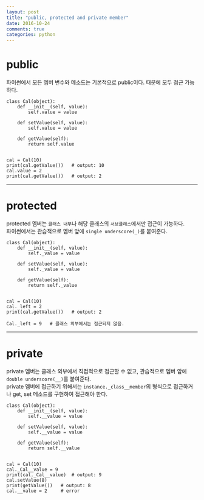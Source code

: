 ```yaml
---
layout: post
title: "public, protected and private member"
date: 2016-10-24
comments: true
categories: python
---
```


# public 

파이썬에서 모든 멤버 변수와 메소드는 기본적으로 public이다. 때문에 모두 접근 가능하다.

```{.python}
class Cal(object):
    def __init__(self, value):
        self.value = value
	
    def setValue(self, value):
    	self.value = value
    
    def getValue(self):
        return self.value


cal = Cal(10)
print(cal.getValue())	# output: 10
cal.value = 2
print(cal.getValue())	# output: 2

```

-----

# protected

protected 멤버는 `클래스 내부`나 해당 클래스의 `서브클래스`에서만 접근이 가능하다.  
파이썬에서는 관습적으로 멤버 앞에 `single underscore(_)`를 붙여준다.

```{.python}
class Cal(object):
    def __init__(self, value):
        self._value = value
	
    def setValue(self, value):
    	self._value = value
    
    def getValue(self):
        return self._value


cal = Cal(10)
cal._left = 2
print(cal.getValue())	# output: 2

Cal._left = 9	# 클래스 외부에서는 접근되지 않음.

```

-----

# private

private 멤버는 클래스 외부에서 직접적으로 접근할 수 없고, 관습적으로 멤버 앞에 `double underscore(__)`를 붙여준다.  
private 멤버에 접근하기 위해서는 `instance._class__member`의 형식으로 접근하거나 get, set 메소드를 구현하여 접근해야 한다.  


```{.python}
class Cal(object):
    def __init__(self, value):
        self.__value = value
	
    def setValue(self, value):
    	self.__value = value
    
    def getValue(self):
        return self.__value


cal = Cal(10)
cal._Cal__value = 9
print(cal._Cal__value)	# output: 9
cal.setValue(8)
print(getValue())	# output: 8
cal.__value = 2		# error
```